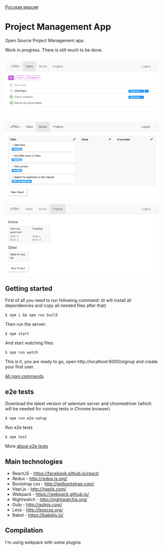 [Русская версия](readme-ru.md)

# Project Management App

Open Source Project Management app.

Work in progress. There is still much to be done.

![alt tag](https://github.com/artemdemo/pm-app/blob/master/img/pm-tasks.png)
---
![alt tag](https://github.com/artemdemo/pm-app/blob/master/img/pm-scrum.png)
---
![alt tag](https://github.com/artemdemo/pm-app/blob/master/img/pm-projects.png)

## Getting started

First of all you need to run following command:
(it will install all dependencies and copy all needed files after that)

```
$ npm i && npm run build
```

Then run the server:

```
$ npm start
```

And start watching files:

```
$ npm run watch
```

This is it, you are ready to go, open http://localhost:8000/signup and create your first user.

[All npm commands](docs/npm.md)

## e2e tests

Download the latest version of selenium server and chromedriver (which will be needed for running tests in Chrome browser)

```
$ npm run e2e-setup
```

Run e2e tests

```
$ npm test
```

More [about e2e tests](docs/e2e.md)

## Main technologies

* ReactJS - https://facebook.github.io/react/
* Redux - http://redux.js.org/
* Bootstrap css - http://getbootstrap.com/
* Hapi.js - http://hapijs.com/
* Webpack - https://webpack.github.io/
* Nightwatch - http://nightwatchjs.org/
* Gulp - http://gulpjs.com/
* Less - http://lesscss.org/
* Babel - https://babeljs.io/ 

## Compilation

I'm using webpack with some plugins


